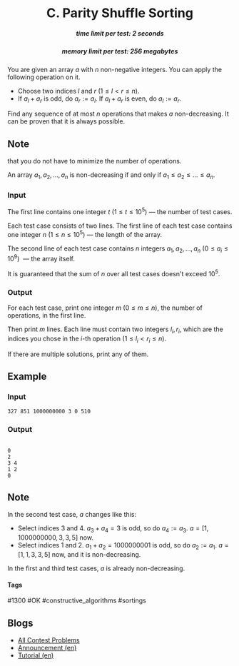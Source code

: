 <h1 style='text-align: center;'> C. Parity Shuffle Sorting</h1>

<h5 style='text-align: center;'>time limit per test: 2 seconds</h5>
<h5 style='text-align: center;'>memory limit per test: 256 megabytes</h5>

You are given an array $a$ with $n$ non-negative integers. You can apply the following operation on it. 

* Choose two indices $l$ and $r$ ($1 \le l < r \le n$).
* If $a_l + a_r$ is odd, do $a_r := a_l$. If $a_l + a_r$ is even, do $a_l := a_r$.

Find any sequence of at most $n$ operations that makes $a$ non-decreasing. It can be proven that it is always possible. 
## Note

 that you do not have to minimize the number of operations.

An array $a_1, a_2, \ldots, a_n$ is non-decreasing if and only if $a_1 \le a_2 \le \ldots \le a_n$.

### Input

The first line contains one integer $t$ ($1 \le t \le 10^5$) — the number of test cases.

Each test case consists of two lines. The first line of each test case contains one integer $n$ ($1 \le n \le 10^5$) — the length of the array.

The second line of each test case contains $n$ integers $a_1, a_2, \ldots, a_n$ ($0 \le a_i \le 10^9$)  — the array itself.

It is guaranteed that the sum of $n$ over all test cases doesn't exceed $10^5$.

### Output

For each test case, print one integer $m$ ($0 \le m \le n$), the number of operations, in the first line.

Then print $m$ lines. Each line must contain two integers $l_i, r_i$, which are the indices you chose in the $i$-th operation ($1 \le l_i < r_i \le n$).

If there are multiple solutions, print any of them.

## Example

### Input


```text
327 851 1000000000 3 0 510
```
### Output

```text

0
2
3 4
1 2
0

```
## Note

In the second test case, $a$ changes like this:

* Select indices $3$ and $4$. $a_3 + a_4 = 3$ is odd, so do $a_4 := a_3$. $a = [1, 1000000000, 3, 3, 5]$ now.
* Select indices $1$ and $2$. $a_1 + a_2 = 1000000001$ is odd, so do $a_2 := a_1$. $a = [1, 1, 3, 3, 5]$ now, and it is non-decreasing.

In the first and third test cases, $a$ is already non-decreasing.



#### Tags 

#1300 #OK #constructive_algorithms #sortings 

## Blogs
- [All Contest Problems](../Codeforces_Round_821_(Div._2).md)
- [Announcement (en)](../blogs/Announcement_(en).md)
- [Tutorial (en)](../blogs/Tutorial_(en).md)
